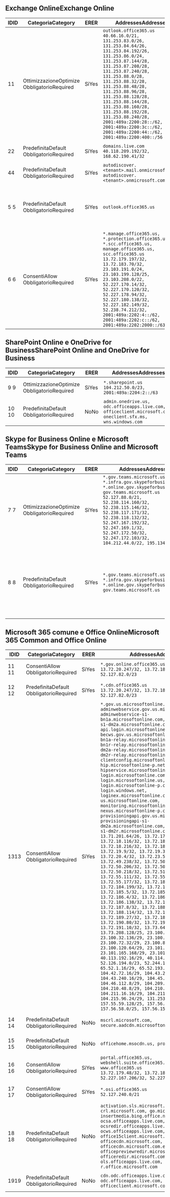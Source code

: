 <!--THIS FILE IS AUTOMATICALLY GENERATED. MANUAL CHANGES WILL BE OVERWRITTEN.-->
<!--Please contact the Office 365 Endpoints team with any questions.-->
<!--USGovGCCHigh endpoints version 2018100100-->
<!--File generated 2018-10-01 22:00:10.9526-->

## <a name="exchange-online"></a><span data-ttu-id="87810-101">Exchange Online</span><span class="sxs-lookup"><span data-stu-id="87810-101">Exchange Online</span></span>

<span data-ttu-id="87810-102">ID</span><span class="sxs-lookup"><span data-stu-id="87810-102">ID</span></span> | <span data-ttu-id="87810-103">Categoria</span><span class="sxs-lookup"><span data-stu-id="87810-103">Category</span></span> | <span data-ttu-id="87810-104">ER</span><span class="sxs-lookup"><span data-stu-id="87810-104">ER</span></span> | <span data-ttu-id="87810-105">Addresses</span><span class="sxs-lookup"><span data-stu-id="87810-105">Addresses</span></span> | <span data-ttu-id="87810-106">Porte</span><span class="sxs-lookup"><span data-stu-id="87810-106">Ports</span></span>
-- | -------------------- | --- | ------------------------------------------------------------------------------------------------------------------------------------------------------------------------------------------------------------------------------------------------------------------------------------------------------------------------------------------------------------------------------------------------------------------------------------------------ | -------------------------------
<span data-ttu-id="87810-107">1</span><span class="sxs-lookup"><span data-stu-id="87810-107">1</span></span> | <span data-ttu-id="87810-108">Ottimizzazione</span><span class="sxs-lookup"><span data-stu-id="87810-108">Optimize</span></span><BR><span data-ttu-id="87810-109">Obbligatorio</span><span class="sxs-lookup"><span data-stu-id="87810-109">Required</span></span> | <span data-ttu-id="87810-110">Sì</span><span class="sxs-lookup"><span data-stu-id="87810-110">Yes</span></span> | `outlook.office365.us`<BR>`40.66.16.0/21, 131.253.83.0/26, 131.253.84.64/26, 131.253.84.192/26, 131.253.86.0/24, 131.253.87.144/28, 131.253.87.208/28, 131.253.87.240/28, 131.253.88.0/28, 131.253.88.32/28, 131.253.88.48/28, 131.253.88.96/28, 131.253.88.128/28, 131.253.88.144/28, 131.253.88.160/28, 131.253.88.192/28, 131.253.88.240/28, 2001:489a:2200:28::/62, 2001:489a:2200:3c::/62, 2001:489a:2200:44::/62, 2001:489a:2200:400::/56` | <span data-ttu-id="87810-111">**TCP:** 443, 80</span><span class="sxs-lookup"><span data-stu-id="87810-111">**TCP:** 443, 80</span></span>
<span data-ttu-id="87810-112">2</span><span class="sxs-lookup"><span data-stu-id="87810-112">2</span></span> | <span data-ttu-id="87810-113">Predefinita</span><span class="sxs-lookup"><span data-stu-id="87810-113">Default</span></span><BR><span data-ttu-id="87810-114">Obbligatorio</span><span class="sxs-lookup"><span data-stu-id="87810-114">Required</span></span> | <span data-ttu-id="87810-115">Sì</span><span class="sxs-lookup"><span data-stu-id="87810-115">Yes</span></span> | `domains.live.com`<BR>`40.118.209.192/32, 168.62.190.41/32` | <span data-ttu-id="87810-116">**TCP:** 443, 80</span><span class="sxs-lookup"><span data-stu-id="87810-116">**TCP:** 443, 80</span></span>
<span data-ttu-id="87810-117">4</span><span class="sxs-lookup"><span data-stu-id="87810-117">4</span></span> | <span data-ttu-id="87810-118">Predefinita</span><span class="sxs-lookup"><span data-stu-id="87810-118">Default</span></span><BR><span data-ttu-id="87810-119">Obbligatorio</span><span class="sxs-lookup"><span data-stu-id="87810-119">Required</span></span> | <span data-ttu-id="87810-120">Sì</span><span class="sxs-lookup"><span data-stu-id="87810-120">Yes</span></span> | `autodiscover.<tenant>.mail.onmicrosoft.com, autodiscover.<tenant>.onmicrosoft.com` | <span data-ttu-id="87810-121">**TCP:** 443, 80</span><span class="sxs-lookup"><span data-stu-id="87810-121">**TCP:** 443, 80</span></span>
<span data-ttu-id="87810-122">5 </span><span class="sxs-lookup"><span data-stu-id="87810-122">5</span></span> | <span data-ttu-id="87810-123">Predefinita</span><span class="sxs-lookup"><span data-stu-id="87810-123">Default</span></span><BR><span data-ttu-id="87810-124">Obbligatorio</span><span class="sxs-lookup"><span data-stu-id="87810-124">Required</span></span> | <span data-ttu-id="87810-125">Sì</span><span class="sxs-lookup"><span data-stu-id="87810-125">Yes</span></span> | `outlook.office365.us` | <span data-ttu-id="87810-126">**TCP:** 143, 25, 587, 993, 995</span><span class="sxs-lookup"><span data-stu-id="87810-126">**TCP:** 143, 25, 587, 993, 995</span></span>
<span data-ttu-id="87810-127">6 </span><span class="sxs-lookup"><span data-stu-id="87810-127">6</span></span> | <span data-ttu-id="87810-128">Consenti</span><span class="sxs-lookup"><span data-stu-id="87810-128">Allow</span></span><BR><span data-ttu-id="87810-129">Obbligatorio</span><span class="sxs-lookup"><span data-stu-id="87810-129">Required</span></span> | <span data-ttu-id="87810-130">Sì</span><span class="sxs-lookup"><span data-stu-id="87810-130">Yes</span></span> | `*.manage.office365.us, *.protection.office365.us, *.scc.office365.us, manage.office365.us, scc.office365.us`<BR>`13.72.179.197/32, 13.72.183.70/32, 23.103.191.0/24, 23.103.199.128/25, 23.103.208.0/22, 52.227.170.14/32, 52.227.170.120/32, 52.227.178.94/32, 52.227.180.138/32, 52.227.182.149/32, 52.238.74.212/32, 2001:489a:2202:4::/62, 2001:489a:2202:c::/62, 2001:489a:2202:2000::/63` | <span data-ttu-id="87810-131">**TCP:** 25, 443</span><span class="sxs-lookup"><span data-stu-id="87810-131">**TCP:** 25, 443</span></span>

## <a name="sharepoint-online-and-onedrive-for-business"></a><span data-ttu-id="87810-132">SharePoint Online e OneDrive for Business</span><span class="sxs-lookup"><span data-stu-id="87810-132">SharePoint Online and OneDrive for Business</span></span>

<span data-ttu-id="87810-133">ID</span><span class="sxs-lookup"><span data-stu-id="87810-133">ID</span></span> | <span data-ttu-id="87810-134">Categoria</span><span class="sxs-lookup"><span data-stu-id="87810-134">Category</span></span> | <span data-ttu-id="87810-135">ER</span><span class="sxs-lookup"><span data-stu-id="87810-135">ER</span></span> | <span data-ttu-id="87810-136">Addresses</span><span class="sxs-lookup"><span data-stu-id="87810-136">Addresses</span></span> | <span data-ttu-id="87810-137">Porte</span><span class="sxs-lookup"><span data-stu-id="87810-137">Ports</span></span>
-- | -------------------- | --- | ----------------------------------------------------------------------------------------------------------- | ----------------
<span data-ttu-id="87810-138">9 </span><span class="sxs-lookup"><span data-stu-id="87810-138">9</span></span> | <span data-ttu-id="87810-139">Ottimizzazione</span><span class="sxs-lookup"><span data-stu-id="87810-139">Optimize</span></span><BR><span data-ttu-id="87810-140">Obbligatorio</span><span class="sxs-lookup"><span data-stu-id="87810-140">Required</span></span> | <span data-ttu-id="87810-141">Sì</span><span class="sxs-lookup"><span data-stu-id="87810-141">Yes</span></span> | `*.sharepoint.us`<BR>`104.212.50.0/23, 2001:489a:2204:2::/63` | <span data-ttu-id="87810-142">**TCP:** 443, 80</span><span class="sxs-lookup"><span data-stu-id="87810-142">**TCP:** 443, 80</span></span>
<span data-ttu-id="87810-143">10  </span><span class="sxs-lookup"><span data-stu-id="87810-143">10</span></span> | <span data-ttu-id="87810-144">Predefinita</span><span class="sxs-lookup"><span data-stu-id="87810-144">Default</span></span><BR><span data-ttu-id="87810-145">Obbligatorio</span><span class="sxs-lookup"><span data-stu-id="87810-145">Required</span></span> | <span data-ttu-id="87810-146">No</span><span class="sxs-lookup"><span data-stu-id="87810-146">No</span></span> | `admin.onedrive.us, odc.officeapps.live.com, officeclient.microsoft.com, oneclient.sfx.ms, wns.windows.com` | <span data-ttu-id="87810-147">**TCP:** 443, 80</span><span class="sxs-lookup"><span data-stu-id="87810-147">**TCP:** 443, 80</span></span>

## <a name="skype-for-business-online-and-microsoft-teams"></a><span data-ttu-id="87810-148">Skype for Business Online e Microsoft Teams</span><span class="sxs-lookup"><span data-stu-id="87810-148">Skype for Business Online and Microsoft Teams</span></span>

<span data-ttu-id="87810-149">ID</span><span class="sxs-lookup"><span data-stu-id="87810-149">ID</span></span> | <span data-ttu-id="87810-150">Categoria</span><span class="sxs-lookup"><span data-stu-id="87810-150">Category</span></span> | <span data-ttu-id="87810-151">ER</span><span class="sxs-lookup"><span data-stu-id="87810-151">ER</span></span> | <span data-ttu-id="87810-152">Addresses</span><span class="sxs-lookup"><span data-stu-id="87810-152">Addresses</span></span> | <span data-ttu-id="87810-153">Porte</span><span class="sxs-lookup"><span data-stu-id="87810-153">Ports</span></span>
-- | -------------------- | --- | --------------------------------------------------------------------------------------------------------------------------------------------------------------------------------------------------------------------------------------------------------------------------------------------------------------------------------- | --------------------------------------------------
<span data-ttu-id="87810-154">7 </span><span class="sxs-lookup"><span data-stu-id="87810-154">7</span></span> | <span data-ttu-id="87810-155">Ottimizzazione</span><span class="sxs-lookup"><span data-stu-id="87810-155">Optimize</span></span><BR><span data-ttu-id="87810-156">Obbligatorio</span><span class="sxs-lookup"><span data-stu-id="87810-156">Required</span></span> | <span data-ttu-id="87810-157">Sì</span><span class="sxs-lookup"><span data-stu-id="87810-157">Yes</span></span> | `*.gov.teams.microsoft.us, *.infra.gov.skypeforbusiness.us, *.online.gov.skypeforbusiness.us, gov.teams.microsoft.us`<BR>`52.127.88.0/21, 52.238.114.160/32, 52.238.115.146/32, 52.238.117.171/32, 52.238.118.132/32, 52.247.167.192/32, 52.247.169.1/32, 52.247.172.50/32, 52.247.172.103/32, 104.212.44.0/22, 195.134.228.0/22` | <span data-ttu-id="87810-158">**TCP:** 443, 80</span><span class="sxs-lookup"><span data-stu-id="87810-158">**TCP:** 443, 80</span></span><BR><span data-ttu-id="87810-159">**UDP:** 3478</span><span class="sxs-lookup"><span data-stu-id="87810-159">**UDP:** 3478</span></span>
<span data-ttu-id="87810-160">8 </span><span class="sxs-lookup"><span data-stu-id="87810-160">8</span></span> | <span data-ttu-id="87810-161">Predefinita</span><span class="sxs-lookup"><span data-stu-id="87810-161">Default</span></span><BR><span data-ttu-id="87810-162">Obbligatorio</span><span class="sxs-lookup"><span data-stu-id="87810-162">Required</span></span> | <span data-ttu-id="87810-163">Sì</span><span class="sxs-lookup"><span data-stu-id="87810-163">Yes</span></span> | `*.gov.teams.microsoft.us, *.infra.gov.skypeforbusiness.us, *.online.gov.skypeforbusiness.us, gov.teams.microsoft.us` | <span data-ttu-id="87810-164">**TCP:** 5061, 50000-59999</span><span class="sxs-lookup"><span data-stu-id="87810-164">**TCP:** 5061, 50000-59999</span></span><BR><span data-ttu-id="87810-165">**UDP:** 50000-59999</span><span class="sxs-lookup"><span data-stu-id="87810-165">**UDP:** 50000-59999</span></span>

## <a name="microsoft-365-common-and-office-online"></a><span data-ttu-id="87810-166">Microsoft 365 comune e Office Online</span><span class="sxs-lookup"><span data-stu-id="87810-166">Microsoft 365 Common and Office Online</span></span>

<span data-ttu-id="87810-167">ID</span><span class="sxs-lookup"><span data-stu-id="87810-167">ID</span></span> | <span data-ttu-id="87810-168">Categoria</span><span class="sxs-lookup"><span data-stu-id="87810-168">Category</span></span> | <span data-ttu-id="87810-169">ER</span><span class="sxs-lookup"><span data-stu-id="87810-169">ER</span></span> | <span data-ttu-id="87810-170">Addresses</span><span class="sxs-lookup"><span data-stu-id="87810-170">Addresses</span></span> | <span data-ttu-id="87810-171">Porte</span><span class="sxs-lookup"><span data-stu-id="87810-171">Ports</span></span>
-- | ------------------- | --- | -------------------------------------------------------------------------------------------------------------------------------------------------------------------------------------------------------------------------------------------------------------------------------------------------------------------------------------------------------------------------------------------------------------------------------------------------------------------------------------------------------------------------------------------------------------------------------------------------------------------------------------------------------------------------------------------------------------------------------------------------------------------------------------------------------------------------------------------------------------------------------------------------------------------------------------------------------------------------------------------------------------------------------------------------------------------------------------------------------------------------------------------------------------------------------------------------------------------------------------------------------------------------------------------------------------------------------------------------------------------------------------------------------------------------------------------------------------------------------------------------------------------------------------------------------------------------------------------------------------------------------------------------------------------------------------------------------------------------------------------------------------------------------------------------------------------------------------------------------------------------------------------------------------------------------------------------------------------------------------------------------------------------------------------------------------------------------------------------------------------------------------- | ----------------
<span data-ttu-id="87810-172">11 </span><span class="sxs-lookup"><span data-stu-id="87810-172">11</span></span> | <span data-ttu-id="87810-173">Consenti</span><span class="sxs-lookup"><span data-stu-id="87810-173">Allow</span></span><BR><span data-ttu-id="87810-174">Obbligatorio</span><span class="sxs-lookup"><span data-stu-id="87810-174">Required</span></span> | <span data-ttu-id="87810-175">Sì</span><span class="sxs-lookup"><span data-stu-id="87810-175">Yes</span></span> | `*.gov.online.office365.us`<BR>`13.72.20.247/32, 13.72.185.126/32, 52.127.82.0/23` | <span data-ttu-id="87810-176">**TCP:** 443</span><span class="sxs-lookup"><span data-stu-id="87810-176">**TCP:** 443</span></span>
<span data-ttu-id="87810-177">12 </span><span class="sxs-lookup"><span data-stu-id="87810-177">12</span></span> | <span data-ttu-id="87810-178">Predefinita</span><span class="sxs-lookup"><span data-stu-id="87810-178">Default</span></span><BR><span data-ttu-id="87810-179">Obbligatorio</span><span class="sxs-lookup"><span data-stu-id="87810-179">Required</span></span> | <span data-ttu-id="87810-180">Sì</span><span class="sxs-lookup"><span data-stu-id="87810-180">Yes</span></span> | `*.cdn.office365.us`<BR>`13.72.20.247/32, 13.72.185.126/32, 52.127.82.0/23` | <span data-ttu-id="87810-181">**TCP:** 443</span><span class="sxs-lookup"><span data-stu-id="87810-181">**TCP:** 443</span></span>
<span data-ttu-id="87810-182">13</span><span class="sxs-lookup"><span data-stu-id="87810-182">13</span></span> | <span data-ttu-id="87810-183">Consenti</span><span class="sxs-lookup"><span data-stu-id="87810-183">Allow</span></span><BR><span data-ttu-id="87810-184">Obbligatorio</span><span class="sxs-lookup"><span data-stu-id="87810-184">Required</span></span> | <span data-ttu-id="87810-185">Sì</span><span class="sxs-lookup"><span data-stu-id="87810-185">Yes</span></span> | `*.gov.us.microsoftonline.com, adminwebservice.gov.us.microsoftonline.com, adminwebservice-s1-bn1a.microsoftonline.com, adminwebservice-s1-dm2a.microsoftonline.com, api.login.microsoftonline.com, becws.gov.us.microsoftonline.com, bws-s1-bn1a-relay.microsoftonline.com, bws-s1-bn1r-relay.microsoftonline.com, bws-s1-dm2a-relay.microsoftonline.com, bws-s1-dm2r-relay.microsoftonline.com, clientconfig.microsoftonline-p.net, hip.microsoftonline-p.net, hipservice.microsoftonline.com, login.microsoftonline.com, login.microsoftonline.us, login.microsoftonline-p.com, login.windows.net, loginex.microsoftonline.com, login-us.microsoftonline.com, monitoring.microsoftonline-p.com, nexus.microsoftonline-p.com, provisioningapi.gov.us.microsoftonline.com, provisioningapi-s1-dm2a.microsoftonline.com, provisioningapi-s1-dm2r.microsoftonline.com`<BR>`13.71.201.64/26, 13.72.17.49/32, 13.72.18.116/32, 13.72.18.212/32, 13.72.18.216/32, 13.72.18.221/32, 13.72.19.9/32, 13.72.19.36/32, 13.72.20.4/32, 13.72.23.54/32, 13.72.49.238/32, 13.72.50.182/32, 13.72.50.206/32, 13.72.50.212/32, 13.72.50.218/32, 13.72.51.69/32, 13.72.55.111/32, 13.72.55.162/32, 13.72.55.177/32, 13.72.184.118/32, 13.72.184.199/32, 13.72.184.206/32, 13.72.185.5/32, 13.72.185.34/32, 13.72.186.4/32, 13.72.186.27/32, 13.72.186.138/32, 13.72.186.230/32, 13.72.187.8/32, 13.72.188.36/32, 13.72.188.114/32, 13.72.188.142/32, 13.72.189.27/32, 13.72.189.143/32, 13.72.190.80/32, 13.72.190.167/32, 13.72.191.10/32, 13.73.64.64/26, 13.73.208.128/25, 23.100.16.168/29, 23.100.32.136/29, 23.100.64.24/29, 23.100.72.32/29, 23.100.80.64/29, 23.100.120.64/29, 23.101.144.136/29, 23.101.165.168/29, 23.101.181.128/29, 40.113.192.16/29, 40.114.120.16/29, 52.126.194.0/23, 52.244.120.128/25, 65.52.1.16/29, 65.52.193.136/29, 104.42.72.16/29, 104.43.208.16/29, 104.43.240.16/29, 104.45.208.104/29, 104.46.112.8/29, 104.209.144.16/29, 104.210.48.8/29, 104.210.208.16/29, 104.211.16.16/29, 104.211.48.16/29, 104.215.96.24/29, 131.253.120.0/24, 157.55.59.128/25, 157.56.53.128/25, 157.56.58.0/25, 157.56.151.0/25` | <span data-ttu-id="87810-186">**TCP:** 443</span><span class="sxs-lookup"><span data-stu-id="87810-186">**TCP:** 443</span></span>
<span data-ttu-id="87810-187">14 </span><span class="sxs-lookup"><span data-stu-id="87810-187">14</span></span> | <span data-ttu-id="87810-188">Predefinita</span><span class="sxs-lookup"><span data-stu-id="87810-188">Default</span></span><BR><span data-ttu-id="87810-189">Obbligatorio</span><span class="sxs-lookup"><span data-stu-id="87810-189">Required</span></span> | <span data-ttu-id="87810-190">No</span><span class="sxs-lookup"><span data-stu-id="87810-190">No</span></span> | `mscrl.microsoft.com, secure.aadcdn.microsoftonline-p.com` | <span data-ttu-id="87810-191">**TCP:** 443</span><span class="sxs-lookup"><span data-stu-id="87810-191">**TCP:** 443</span></span>
<span data-ttu-id="87810-192">15 </span><span class="sxs-lookup"><span data-stu-id="87810-192">15</span></span> | <span data-ttu-id="87810-193">Predefinita</span><span class="sxs-lookup"><span data-stu-id="87810-193">Default</span></span><BR><span data-ttu-id="87810-194">Obbligatorio</span><span class="sxs-lookup"><span data-stu-id="87810-194">Required</span></span> | <span data-ttu-id="87810-195">No</span><span class="sxs-lookup"><span data-stu-id="87810-195">No</span></span> | `officehome.msocdn.us, prod.msocdn.us` | <span data-ttu-id="87810-196">**TCP:** 443, 80</span><span class="sxs-lookup"><span data-stu-id="87810-196">**TCP:** 443, 80</span></span>
<span data-ttu-id="87810-197">16 </span><span class="sxs-lookup"><span data-stu-id="87810-197">16</span></span> | <span data-ttu-id="87810-198">Consenti</span><span class="sxs-lookup"><span data-stu-id="87810-198">Allow</span></span><BR><span data-ttu-id="87810-199">Obbligatorio</span><span class="sxs-lookup"><span data-stu-id="87810-199">Required</span></span> | <span data-ttu-id="87810-200">Sì</span><span class="sxs-lookup"><span data-stu-id="87810-200">Yes</span></span> | `portal.office365.us, webshell.suite.office365.us, www.office365.us`<BR>`13.72.179.48/32, 13.72.188.8/32, 52.227.167.206/32, 52.227.170.242/32` | <span data-ttu-id="87810-201">**TCP:** 443, 80</span><span class="sxs-lookup"><span data-stu-id="87810-201">**TCP:** 443, 80</span></span>
<span data-ttu-id="87810-202">17 </span><span class="sxs-lookup"><span data-stu-id="87810-202">17</span></span> | <span data-ttu-id="87810-203">Consenti</span><span class="sxs-lookup"><span data-stu-id="87810-203">Allow</span></span><BR><span data-ttu-id="87810-204">Obbligatorio</span><span class="sxs-lookup"><span data-stu-id="87810-204">Required</span></span> | <span data-ttu-id="87810-205">Sì</span><span class="sxs-lookup"><span data-stu-id="87810-205">Yes</span></span> | `*.osi.office365.us`<BR>`52.127.240.0/21` | <span data-ttu-id="87810-206">**TCP:** 443</span><span class="sxs-lookup"><span data-stu-id="87810-206">**TCP:** 443</span></span>
<span data-ttu-id="87810-207">18 </span><span class="sxs-lookup"><span data-stu-id="87810-207">18</span></span> | <span data-ttu-id="87810-208">Predefinita</span><span class="sxs-lookup"><span data-stu-id="87810-208">Default</span></span><BR><span data-ttu-id="87810-209">Obbligatorio</span><span class="sxs-lookup"><span data-stu-id="87810-209">Required</span></span> | <span data-ttu-id="87810-210">No</span><span class="sxs-lookup"><span data-stu-id="87810-210">No</span></span> | `activation.sls.microsoft.com, crl.microsoft.com, go.microsoft.com, insertmedia.bing.office.net, ocsa.officeapps.live.com, ocsredir.officeapps.live.com, ocws.officeapps.live.com, office15client.microsoft.com, officecdn.microsoft.com, officecdn.microsoft.com.edgesuite.net, officepreviewredir.microsoft.com, officeredir.microsoft.com, ols.officeapps.live.com, r.office.microsoft.com` | <span data-ttu-id="87810-211">**TCP:** 443, 80</span><span class="sxs-lookup"><span data-stu-id="87810-211">**TCP:** 443, 80</span></span>
<span data-ttu-id="87810-212">19</span><span class="sxs-lookup"><span data-stu-id="87810-212">19</span></span> | <span data-ttu-id="87810-213">Predefinita</span><span class="sxs-lookup"><span data-stu-id="87810-213">Default</span></span><BR><span data-ttu-id="87810-214">Obbligatorio</span><span class="sxs-lookup"><span data-stu-id="87810-214">Required</span></span> | <span data-ttu-id="87810-215">No</span><span class="sxs-lookup"><span data-stu-id="87810-215">No</span></span> | `cdn.odc.officeapps.live.com, odc.officeapps.live.com, officeclient.microsoft.com` | <span data-ttu-id="87810-216">**TCP:** 443, 80</span><span class="sxs-lookup"><span data-stu-id="87810-216">**TCP:** 443, 80</span></span>
